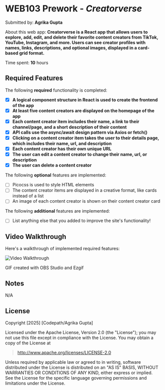 # WEB103 Prework - *Creatorverse*

Submitted by: **Agrika Gupta**

About this web app: **Creatorverse is a React app that allows users to explore, add, edit, and delete their favorite content creators from TikTok, YouTube, Instagram, and more. Users can see creator profiles with names, links, descriptions, and optional images, displayed in a card-based grid format.**

Time spent: **10** hours

## Required Features

The following **required** functionality is completed:

- [x] **A logical component structure in React is used to create the frontend of the app**
- [x] **At least five content creators are displayed on the homepage of the app**
- [x] **Each content creator item includes their name, a link to their channel/page, and a short description of their content**
- [x] **API calls use the async/await design pattern via Axios or fetch()**
- [x] **Clicking on a content creator item takes the user to their details page, which includes their name, url, and description**
- [x] **Each content creator has their own unique URL**
- [x] **The user can edit a content creator to change their name, url, or description**
- [x] **The user can delete a content creator**

The following **optional** features are implemented:

- [ ] Picocss is used to style HTML elements
- [ ] The content creator items are displayed in a creative format, like cards instead of a list
- [ ] An image of each content creator is shown on their content creator card

The following **additional** features are implemented:

* [ ] List anything else that you added to improve the site's functionality!

## Video Walkthrough

Here's a walkthrough of implemented required features:

<img src='https://github.com/agrikatheprogrammer/CODEPATH_WEB102/blob/main/web103_prework/web103prework.gif' title='Video Walkthrough' width='' alt='Video Walkthrough' />

GIF created with OBS Studio and Ezgif

## Notes
N/A

## License

Copyright [2025] [Codepath/Agrika Gupta]

Licensed under the Apache License, Version 2.0 (the "License"); you may not use this file except in compliance with the License. You may obtain a copy of the License at

> http://www.apache.org/licenses/LICENSE-2.0

Unless required by applicable law or agreed to in writing, software distributed under the License is distributed on an "AS IS" BASIS, WITHOUT WARRANTIES OR CONDITIONS OF ANY KIND, either express or implied. See the License for the specific language governing permissions and limitations under the License.
